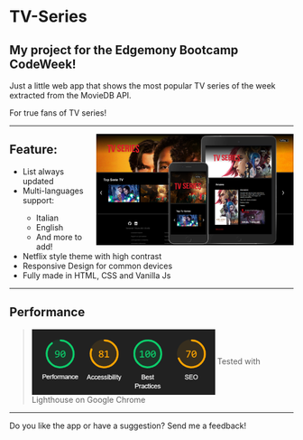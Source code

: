 # TV-Series
## My project for the Edgemony Bootcamp CodeWeek!

Just a little web app that shows the most popular TV series of the week extracted from the MovieDB API.

For true fans of TV series!

<hr>

<img align = "right" src="img/tv-series-responsive.png" width = "350px">

<h2>Feature:</h2>


<ul>
<li> List always updated</li>
<li> Multi-languages support:</li>
    <ul>
    <li> Italian</li>
    <li> English</li>
    <li> And more to add!</li>
    </ul>
<li> Netflix style theme with high contrast</li>
<li> Responsive Design for common devices</li>
<li> Fully made in HTML, CSS and Vanilla Js
</ul>

<hr>

<h2>Performance</h2>



> <img align = "center" src="img/performance.png" width="325px"> Tested with Lighthouse on Google Chrome

<hr>

Do you like the app or have a suggestion? Send me a feedback!
